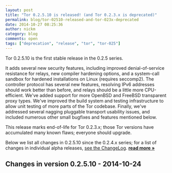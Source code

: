 ```yaml
---
layout: post
title: "Tor 0.2.5.10 is released! (and Tor 0.2.3.x is deprecated)"
permalink: blog/tor-02510-released-and-tor-023x-deprecated
date: 2014-10-27 08:25:36
author: nickm
category: blog
comments: open
tags: ["deprecation", "release", "tor", "tor-025"]
---
```


Tor 0.2.5.10 is the first stable release in the 0.2.5 series.

It adds several new security features, including improved denial-of-service resistance for relays, new compiler hardening options, and a system-call sandbox for hardened installations on Linux (requires seccomp2). The controller protocol has several new features, resolving IPv6 addresses should work better than before, and relays should be a little more CPU-efficient. We've added support for more OpenBSD and FreeBSD transparent proxy types. We've improved the build system and testing infrastructure to allow unit testing of more parts of the Tor codebase. Finally, we've addressed several nagging pluggable transport usability issues, and included numerous other small bugfixes and features mentioned below.

This release marks end-of-life for Tor 0.2.3.x; those Tor versions have accumulated many known flaws; everyone should upgrade.

Below we list all changes in 0.2.5.10 since the 0.2.4.x series; for a list of changes in individual alpha releases, [see the ChangeLog](https://gitweb.torproject.org/tor.git/blob_plain/refs/heads/release-0.2.5:/ChangeLog). [**read more »**](https://blog.torproject.org/blog/tor-02510-released-and-tor-023x-deprecated)

Changes in version 0.2.5.10 - 2014-10-24
----------------------------------------
